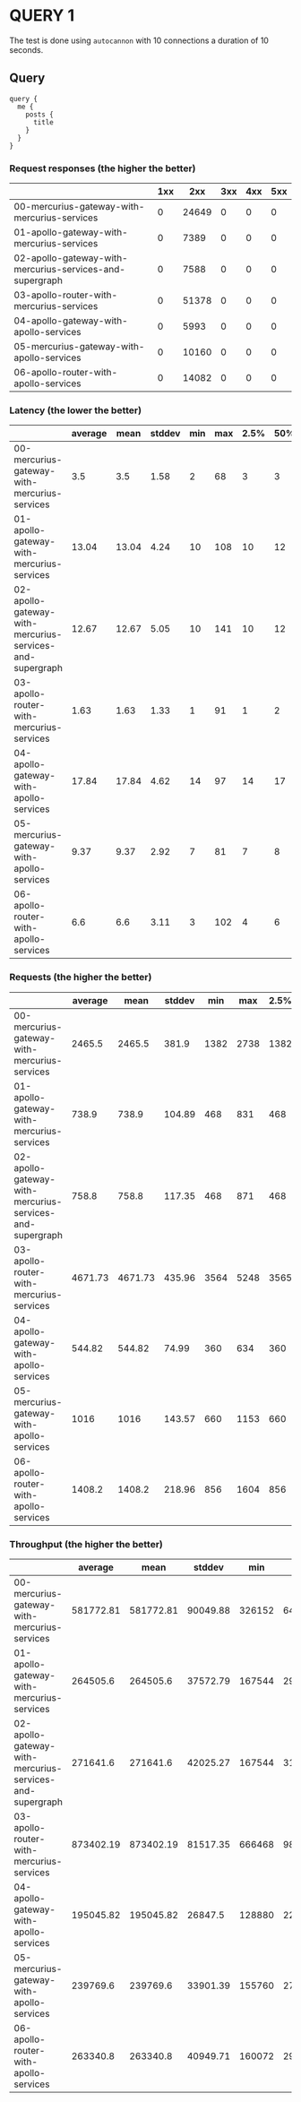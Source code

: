 
# QUERY 1

The test is done using `autocannon` with 10 connections a duration of 10 seconds.

## Query

```
query {
  me {
    posts {
      title
    }
  }
}
```
  
### Request responses (the higher the better)  
|                                                          | 1xx | 2xx   | 3xx | 4xx | 5xx |
| -------------------------------------------------------- | --- | ----- | --- | --- | --- |
| 00-mercurius-gateway-with-mercurius-services             | 0   | 24649 | 0   | 0   | 0   |
| 01-apollo-gateway-with-mercurius-services                | 0   | 7389  | 0   | 0   | 0   |
| 02-apollo-gateway-with-mercurius-services-and-supergraph | 0   | 7588  | 0   | 0   | 0   |
| 03-apollo-router-with-mercurius-services                 | 0   | 51378 | 0   | 0   | 0   |
| 04-apollo-gateway-with-apollo-services                   | 0   | 5993  | 0   | 0   | 0   |
| 05-mercurius-gateway-with-apollo-services                | 0   | 10160 | 0   | 0   | 0   |
| 06-apollo-router-with-apollo-services                    | 0   | 14082 | 0   | 0   | 0   |

### Latency (the lower the better)
|                                                          | average | mean  | stddev | min | max | 2.5% | 50% | 97.5% | 99% |
| -------------------------------------------------------- | ------- | ----- | ------ | --- | --- | ---- | --- | ----- | --- |
| 00-mercurius-gateway-with-mercurius-services             | 3.5     | 3.5   | 1.58   | 2   | 68  | 3    | 3   | 6     | 9   |
| 01-apollo-gateway-with-mercurius-services                | 13.04   | 13.04 | 4.24   | 10  | 108 | 10   | 12  | 21    | 23  |
| 02-apollo-gateway-with-mercurius-services-and-supergraph | 12.67   | 12.67 | 5.05   | 10  | 141 | 10   | 12  | 19    | 22  |
| 03-apollo-router-with-mercurius-services                 | 1.63    | 1.63  | 1.33   | 1   | 91  | 1    | 2   | 3     | 3   |
| 04-apollo-gateway-with-apollo-services                   | 17.84   | 17.84 | 4.62   | 14  | 97  | 14   | 17  | 27    | 30  |
| 05-mercurius-gateway-with-apollo-services                | 9.37    | 9.37  | 2.92   | 7   | 81  | 7    | 8   | 15    | 17  |
| 06-apollo-router-with-apollo-services                    | 6.6     | 6.6   | 3.11   | 3   | 102 | 4    | 6   | 12    | 15  |

### Requests (the higher the better)
|                                                          | average | mean    | stddev | min  | max  | 2.5% | 50%  | 97.5% | 99%  |
| -------------------------------------------------------- | ------- | ------- | ------ | ---- | ---- | ---- | ---- | ----- | ---- |
| 00-mercurius-gateway-with-mercurius-services             | 2465.5  | 2465.5  | 381.9  | 1382 | 2738 | 1382 | 2609 | 2739  | 2739 |
| 01-apollo-gateway-with-mercurius-services                | 738.9   | 738.9   | 104.89 | 468  | 831  | 468  | 770  | 831   | 831  |
| 02-apollo-gateway-with-mercurius-services-and-supergraph | 758.8   | 758.8   | 117.35 | 468  | 871  | 468  | 798  | 871   | 871  |
| 03-apollo-router-with-mercurius-services                 | 4671.73 | 4671.73 | 435.96 | 3564 | 5248 | 3565 | 4739 | 5251  | 5251 |
| 04-apollo-gateway-with-apollo-services                   | 544.82  | 544.82  | 74.99  | 360  | 634  | 360  | 569  | 634   | 634  |
| 05-mercurius-gateway-with-apollo-services                | 1016    | 1016    | 143.57 | 660  | 1153 | 660  | 1061 | 1153  | 1153 |
| 06-apollo-router-with-apollo-services                    | 1408.2  | 1408.2  | 218.96 | 856  | 1604 | 856  | 1486 | 1604  | 1604 |

### Throughput (the higher the better)
|                                                          | average   | mean      | stddev   | min    | max    | 2.5%   | 50%    | 97.5%  | 99%    |
| -------------------------------------------------------- | --------- | --------- | -------- | ------ | ------ | ------ | ------ | ------ | ------ |
| 00-mercurius-gateway-with-mercurius-services             | 581772.81 | 581772.81 | 90049.88 | 326152 | 646168 | 326399 | 615935 | 646655 | 646655 |
| 01-apollo-gateway-with-mercurius-services                | 264505.6  | 264505.6  | 37572.79 | 167544 | 297498 | 167551 | 275711 | 297727 | 297727 |
| 02-apollo-gateway-with-mercurius-services-and-supergraph | 271641.6  | 271641.6  | 42025.27 | 167544 | 311818 | 167551 | 285695 | 312063 | 312063 |
| 03-apollo-router-with-mercurius-services                 | 873402.19 | 873402.19 | 81517.35 | 666468 | 981376 | 666623 | 886271 | 981503 | 981503 |
| 04-apollo-gateway-with-apollo-services                   | 195045.82 | 195045.82 | 26847.5  | 128880 | 226972 | 128895 | 203775 | 227071 | 227071 |
| 05-mercurius-gateway-with-apollo-services                | 239769.6  | 239769.6  | 33901.39 | 155760 | 272108 | 155775 | 250495 | 272127 | 272127 |
| 06-apollo-router-with-apollo-services                    | 263340.8  | 263340.8  | 40949.71 | 160072 | 299948 | 160127 | 278015 | 300031 | 300031 |
    
    